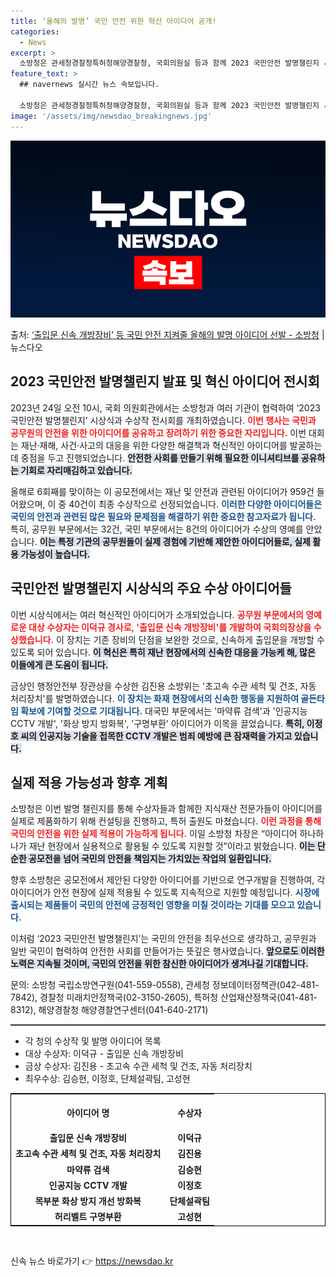 ```yaml
---
title: ‘올해의 발명’ 국민 안전 위한 혁신 아이디어 공개!
categories:
  - News
excerpt: >
  소방청은 관세청경찰청특허청해양경찰청, 국회의원실 등과 함께 2023 국민안전 발명챌린지 시상식 및수상작 전시…
feature_text: >
  ## navernews 실시간 뉴스 속보입니다.

  소방청은 관세청경찰청특허청해양경찰청, 국회의원실 등과 함께 2023 국민안전 발명챌린지 시상식 및수상작 전시…
image: '/assets/img/newsdao_breakingnews.jpg'
---
```


![뉴스다오 속보](/assets/img/newsdao_breakingnews.jpg)

<p>출처: <a href="https://newsdao.kr/2636" rel="dofollow">‘출입문 신속 개방장비’ 등 국민 안전 지켜줄 올해의 발명 아이디어 선발 - 소방청</a> | 뉴스다오</p>

<h2 data-ke-size="size26">2023 국민안전 발명챌린지 발표 및 혁신 아이디어 전시회</h2>

<p data-ke-size="size16">2023년 24일 오전 10시, 국회 의원회관에서는 소방청과 여러 기관이 협력하여 ‘2023 국민안전 발명챌린지’ 시상식과 수상작 전시회를 개최하였습니다. <b><span style="color: #ee2323;">이번 행사는 국민과 공무원의 안전을 위한 아이디어를 공유하고 장려하기 위한 중요한 자리입니다.</span></b> 이번 대회는 재난·재해, 사건·사고의 대응을 위한 다양한 해결책과 혁신적인 아이디어를 발굴하는 데 중점을 두고 진행되었습니다. <b><span style="background-color: #21538527;">안전한 사회를 만들기 위해 필요한 이니셔티브를 공유하는 기회로 자리매김하고 있습니다.</span></b></p>

<p data-ke-size="size16">올해로 6회째를 맞이하는 이 공모전에서는 재난 및 안전과 관련된 아이디어가 959건 들어왔으며, 이 중 40건이 최종 수상작으로 선정되었습니다. <b><span style="color: #1a5490;">이러한 다양한 아이디어들은 국민의 안전과 관련된 많은 필요와 문제점을 해결하기 위한 중요한 참고자료가 됩니다.</span></b> 특히, 공무원 부문에서는 32건, 국민 부문에서는 8건의 아이디어가 수상의 영예를 안았습니다. <b><span style="background-color: #21538527;">이는 특정 기관의 공무원들이 실제 경험에 기반해 제안한 아이디어들로, 실제 활용 가능성이 높습니다.</span></b></p>

<h2 data-ke-size="size26">국민안전 발명챌린지 시상식의 주요 수상 아이디어들</h2>

<p data-ke-size="size16">이번 시상식에서는 여러 혁신적인 아이디어가 소개되었습니다. <b><span style="color: #ee2323;">공무원 부문에서의 영예로운 대상 수상자는 이덕규 경사로, '출입문 신속 개방장비'를 개발하여 국회의장상을 수상했습니다.</span></b> 이 장치는 기존 장비의 단점을 보완한 것으로, 신속하게 출입문을 개방할 수 있도록 되어 있습니다. <b><span style="background-color: #21538527;">이 혁신은 특히 재난 현장에서의 신속한 대응을 가능케 해, 많은 이들에게 큰 도움이 됩니다.</span></b></p>

<p data-ke-size="size16">금상인 행정안전부 장관상을 수상한 김진용 소방위는 '초고속 수관 세척 및 건조, 자동 처리장치'를 발명하였습니다. <b><span style="color: #1a5490;">이 장치는 화재 현장에서의 신속한 행동을 지원하여 골든타임 확보에 기여할 것으로 기대됩니다.</span></b> 대국민 부문에서는 '마약류 검색'과 '인공지능 CCTV 개발', '화상 방지 방화복', '구명부환' 아이디어가 이목을 끌었습니다. <b><span style="background-color: #21538527;">특히, 이정호 씨의 인공지능 기술을 접목한 CCTV 개발은 범죄 예방에 큰 잠재력을 가지고 있습니다.</span></b></p>

<h2 data-ke-size="size26">실제 적용 가능성과 향후 계획</h2>

<p data-ke-size="size16">소방청은 이번 발명 챌린지를 통해 수상자들과 함께한 지식재산 전문가들이 아이디어를 실제로 제품화하기 위해 컨설팅을 진행하고, 특허 출원도 마쳤습니다. <b><span style="color: #ee2323;">이런 과정을 통해 국민의 안전을 위한 실제 적용이 가능하게 됩니다.</span></b> 이일 소방청 차장은 “아이디어 하나하나가 재난 현장에서 실용적으로 활용될 수 있도록 지원할 것”이라고 밝혔습니다. <b><span style="background-color: #21538527;">이는 단순한 공모전을 넘어 국민의 안전을 책임지는 가치있는 작업의 일환입니다.</span></b></p>

<p data-ke-size="size16">향후 소방청은 공모전에서 제안된 다양한 아이디어를 기반으로 연구개발을 진행하여, 각 아이디어가 안전 현장에 실제 적용될 수 있도록 지속적으로 지원할 예정입니다. <b><span style="color: #1a5490;">시장에 출시되는 제품들이 국민의 안전에 긍정적인 영향을 미칠 것이라는 기대를 모으고 있습니다.</span></b></p>

<p data-ke-size="size16">이처럼 ‘2023 국민안전 발명챌린지’는 국민의 안전을 최우선으로 생각하고, 공무원과 일반 국민이 협력하여 안전한 사회를 만들어가는 뜻깊은 행사였습니다. <b><span style="background-color: #21538527;">앞으로도 이러한 노력은 지속될 것이며, 국민의 안전을 위한 참신한 아이디어가 생겨나길 기대합니다.</span></b></p>

<p data-ke-size="size16">문의: 소방청 국립소방연구원(041-559-0558), 관세청 정보데이터정책관(042-481-7842), 경찰청 미래치안정책국(02-3150-2605), 특허청 산업재산정책국(041-481-8312), 해양경찰청 해양경찰연구센터(041-640-2171)</p>

<hr style="height: 2px; background-color: #333;"/>

<ul>
<li>각 청의 수상작 및 발명 아이디어 목록</li>
<li>대상 수상자: 이덕규 - 출입문 신속 개방장비</li>
<li>금상 수상자: 김진용 - 초고속 수관 세척 및 건조, 자동 처리장치</li>
<li>최우수상: 김승현, 이정호, 단체설곽팀, 고성현</li>
</ul>

<table style="width:100%; border: 1px solid #000; text-align: center;">
<tr>
<th style="height: 50px;">아이디어 명</th>
<th style="height: 50px;">수상자</th>
</tr>
<tr>
<td style="text-align: center; height: 17px;"><b>출입문 신속 개방장비</b></td>
<td style="text-align: center; height: 17px;"><b>이덕규</b></td>
</tr>
<tr>
<td style="text-align: center; height: 17px;"><b>초고속 수관 세척 및 건조, 자동 처리장치</b></td>
<td style="text-align: center; height: 17px;"><b>김진용</b></td>
</tr>
<tr>
<td style="text-align: center; height: 17px;"><b>마약류 검색</b></td>
<td style="text-align: center; height: 17px;"><b>김승현</b></td>
</tr>
<tr>
<td style="text-align: center; height: 17px;"><b>인공지능 CCTV 개발</b></td>
<td style="text-align: center; height: 17px;"><b>이정호</b></td>
</tr>
<tr>
<td style="text-align: center; height: 17px;"><b>목부분 화상 방지 개선 방화복</b></td>
<td style="text-align: center; height: 17px;"><b>단체설곽팀</b></td>
</tr>
<tr>
<td style="text-align: center; height: 17px;"><b>허리벨트 구명부환</b></td>
<td style="text-align: center; height: 17px;"><b>고성현</b></td>
</tr>
</table>

<p data-ke-size="size16">&nbsp;</p> 

신속 뉴스 바로가기 👉 <a href="https://newsdao.kr" rel="dofollow">https://newsdao.kr</a>


